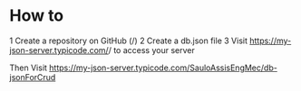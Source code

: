 # How to
1 Create a repository on GitHub (<your-username>/<your-repo>)
2 Create a db.json file
3 Visit https://my-json-server.typicode.com/<your-username>/<your-repo> to access your server
  
  Then Visit https://my-json-server.typicode.com/SauloAssisEngMec/db-jsonForCrud

